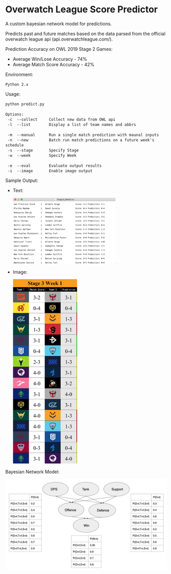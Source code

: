 # Overwatch League Score Predictor

A custom bayesian network model for predictions.

Predicts past and future matches based on the data parsed from the official overwatch league api (api.overwatchleague.com/).


Prediction Accuracy on OWL 2019 Stage 2 Games: 

   - Average Win/Lose Accuracy - 74% 
   - Average Match Score Accuracy - 42%

Environment: 

    Python 2.x

Usage: 

    python predict.py
   
    Options:
     -c  --collect     Collect new data from OWL api
     -l  --list        Display a list of team names and abbrs
     
     -m  --manual      Run a single match prediction with maunal inputs
     -n  --new         Batch run match predictions on a future week's schedule
     -s  --stage       Specify Stage
     -w  --week        Specify Week
     
     -e  --eval        Evaluate output results
     -i  --image       Enable image output


Sample Output:
   
   * Text:
   
      <img src="https://github.com/TianyangZhan/OverwatchLeaguePredictor/blob/master/TextOutput.jpg" width="320">
   * Image:
   
      <img src="https://github.com/TianyangZhan/OverwatchLeaguePredictor/blob/master/image_results/Stage3_Week1.jpg" width="200">
   

Bayesian Network Model:
   
![Alt text](https://github.com/TianyangZhan/OverwatchLeaguePredictor/blob/master/Model.jpg?raw=true "Title")

